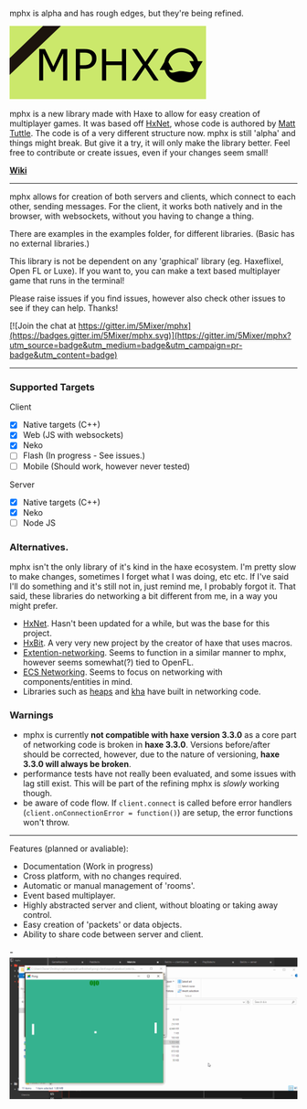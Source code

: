 mphx is alpha and has rough edges, but they're being refined.


![#mphx](Logo.png)

mphx is a new library made with Haxe to allow for easy creation of multiplayer games. It was based off [HxNet](https://github.com/MattTuttle/hxnet), whose code is authored by [Matt Tuttle](https://github.com/MattTuttle). The code is of a very different structure now. mphx is still 'alpha' and things might break. But give it a try, it will only make the library better. Feel free to contribute or create issues, even if your changes seem small!

[**Wiki**](https://github.com/5Mixer/mphx/wiki)

-------------

mphx allows for creation of both servers and clients, which connect to each other, sending messages. For the client, it works both natively and in the browser, with websockets, without you having to change a thing.

There are examples in the examples folder, for different libraries. (Basic has no external libraries.)

This library is not be dependent on any 'graphical' library (eg. Haxeflixel, Open FL or Luxe). If you want to, you can make a text based multiplayer game that runs in the terminal!

Please raise issues if you find issues, however also check other issues to see if they can help. Thanks!

[![Join the chat at https://gitter.im/5Mixer/mphx](https://badges.gitter.im/5Mixer/mphx.svg)](https://gitter.im/5Mixer/mphx?utm_source=badge&utm_medium=badge&utm_campaign=pr-badge&utm_content=badge)

-------------

### Supported Targets
Client

- [x] Native targets (C++)
- [x] Web (JS with websockets)
- [x] Neko
- [ ] Flash (In progress - See issues.)
- [ ] Mobile (Should work, however never tested) 

Server

- [x] Native targets (C++)
- [x] Neko
- [ ] Node JS

### Alternatives.
mphx isn't the only library of it's kind in the haxe ecosystem. I'm pretty slow to make changes, sometimes I forget what I was doing, etc etc. If I've said I'll do something and it's still not in, just remind me, I probably forgot it. That said, these libraries do networking a bit different from me, in a way you might prefer.
 - [HxNet](https://github.com/MattTuttle/hxnet). Hasn't been updated for a while, but was the base for this project.
 - [HxBit](https://github.com/ncannasse/hxbit). A very very new project by the creator of haxe that uses macros.
 - [Extention-networking](https://github.com/wikiti/extension-networking). Seems to function in a similar manner to mphx, however seems somewhat(?) tied to OpenFL.
 - [ECS Networking](https://github.com/Dvergar/ECS-Networking-Haxe). Seems to focus on networking with components/entities in mind.
 - Libraries such as [heaps](https://github.com/ncannasse/heaps/tree/master/hxd/net) and [kha](https://github.com/KTXSoftware/Kha/tree/master/Sources/kha/network) have built in networking code.

### Warnings


 - mphx is currently **not compatible with haxe version 3.3.0** as a core part of networking code is broken in **haxe 3.3.0**. Versions before/after should be corrected, however, due to the nature of versioning, **haxe 3.3.0 will always be broken**. 
 - performance tests have not really been evaluated, and some issues with lag still exist. This will be part of the refining mphx is *slowly* working though.
 - be aware of code flow. If `client.connect` is called before error handlers (`client.onConnectionError = function()`) are setup, the error functions won't throw.

--------------

Features (planned or avaliable):

-  Documentation (Work in progress)
-  Cross platform, with no changes required.
-  Automatic or manual management of 'rooms'.
-  Event based multiplayer.
-  Highly abstracted server and client, without bloating or taking away control.
-  Easy creation of 'packets' or data objects.
-  Ability to share code between server and client.


-![](/Pong.gif)
